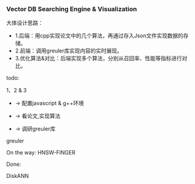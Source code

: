 ### Vector DB Searching Engine & Visualization

大体设计思路：

* 1.后端：用cpp实现论文中的几个算法，再通过存入Json文件实现数据的存储。
* 2.前端：调用greuler库实现内容的实时展现。
* 3.优化算法&对比：后端实现多个算法，分别从召回率、性能等指标进行对比。

todo:

1、2 & 3

* -> 配置javascript & g++环境

* -> 看论文,实现算法

* -> 调研greuler库

greuler

On the way:
HNSW-FINGER

Done:

DiskANN
